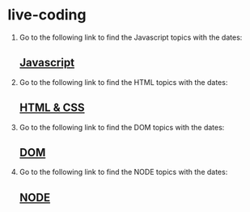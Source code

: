 # live-coding

1. Go to the following link to find the Javascript topics with the dates:  
   ## [Javascript](README-JS.md)



2. Go to the following link to find the HTML topics with the dates:   
   ## [HTML & CSS](README-HTML-CSS.md)



3. Go to the following link to find the DOM topics with the dates:  
   ## [DOM](README-DOM.md)



4. Go to the following link to find the NODE topics with the dates:  
   ## [NODE](README-NODE.md)


